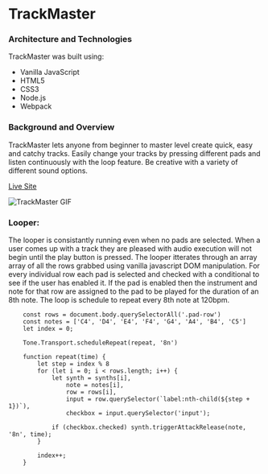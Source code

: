 # TrackMaster

### Architecture and Technologies
TrackMaster was built using:
* Vanilla JavaScript
* HTML5
* CSS3
* Node.js
* Webpack

### Background and Overview 
TrackMaster lets anyone from beginner to master level create quick, easy and catchy tracks. Easily change your tracks by pressing different pads and listen continuously with the loop feature. Be creative with a variety of different sound options.

[Live Site](https://cperea1995.github.io/TrackMaster/)

![TrackMaster GIF](https://gyazo.com/efae2c0e982b436f795136d9f5daa9a0.gif)

### Looper:
The looper is consistantly running even when no pads are selected. When a user comes up with a track they are pleased with audio execution will not begin until the play button is pressed. The looper itterates through an array array of all the rows grabbed using vanilla javascript DOM manipulation. For every individual row each pad is selected and checked with a conditional to see if the user has enabled it. If the pad is enabled then the instrument and note for that row are assigned to the pad to be played for the duration of an 8th note. The loop is schedule to repeat every 8th note at 120bpm.

```
    const rows = document.body.querySelectorAll('.pad-row')
    const notes = ['C4', 'D4', 'E4', 'F4', 'G4', 'A4', 'B4', 'C5']
    let index = 0;

    Tone.Transport.scheduleRepeat(repeat, '8n')
    
    function repeat(time) {
        let step = index % 8
        for (let i = 0; i < rows.length; i++) {
            let synth = synths[i],
                note = notes[i],
                row = rows[i],
                input = row.querySelector(`label:nth-child(${step + 1})`),
                checkbox = input.querySelector('input');
            
            if (checkbox.checked) synth.triggerAttackRelease(note, '8n', time);
        }

        index++;
    }
```
